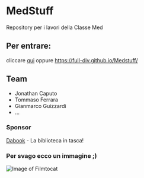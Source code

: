 # MedStuff
Repository per i lavori della Classe Med

## Per entrare:
cliccare [qui](https://full-div.github.io/Medstuff/) oppure
https://full-div.github.io/Medstuff/

## Team
* Jonathan Caputo
* Tommaso Ferrara
* Gianmarco Guizzardi
* ...

### Sponsor
[Dabook](https://dabook.altervista.org) - La biblioteca in tasca!

### Per svago ecco un immagine ;)
![Image of Filmtocat](https://octodex.github.com/images/filmtocat.png)
